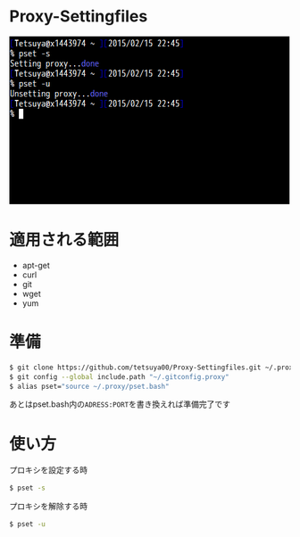 # Proxy-Settingfiles
![Screenshot](/Proxy-Settingfiles.png)

# 適用される範囲
* apt-get
* curl
* git
* wget
* yum

# 準備
```bash
$ git clone https://github.com/tetsuya00/Proxy-Settingfiles.git ~/.proxy
$ git config --global include.path "~/.gitconfig.proxy"
$ alias pset="source ~/.proxy/pset.bash"
```

あとはpset.bash内の`ADRESS:PORT`を書き換えれば準備完了です

# 使い方
プロキシを設定する時
```bash
$ pset -s
```
プロキシを解除する時
```bash
$ pset -u
```
